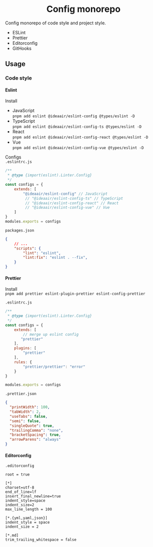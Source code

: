 <h1 style='text-align: center;'>Config monorepo</h1>  

Config monorepo of code style and project style.
* ESLint
* Prettier
* Editorconfig
* GitHooks

## Usage

### Code style

#### Eslint

Install  
* JavaScript  
`pnpm add eslint @ideaair/eslint-config @types/eslint -D`   
* TypeScript  
`pnpm add eslint @ideaair/eslint-config-ts @types/eslint -D`
* React  
`pnpm add eslint @ideaair/eslint-config-react @types/eslint -D`
* Vue  
`pnpm add eslint @ideaair/eslint-config-vue @types/eslint -D`

Configs  
`.eslintrc.js`
```js
/**
 * @type {import(eslint).Linter.Config}
 */
const configs = {
    extends: [
        "@ideaair/eslint-config" // JavaScript
         // "@ideaair/eslint-config-ts" // TypeScript
         // "@ideaair/eslint-config-react" // React
         // "@ideaair/eslint-config-vue" // Vue
    ]
} 
modules.exports = configs
```

`packages.json`
```json
{
    // ...
    "scripts": {
        "lint": "eslint",
        "lint:fix": "eslint . --fix",
    }
}
```

#### Prettier

Install  
`pnpm add prettier eslint-plugin-prettier eslint-config-prettier`

`.eslintrc.js`
```js
/**
 * @type {import(eslint).Linter.Config}
 */
const configs = {
    extends: [
        // merge up eslint config
       "prettier"
    ],
    plugins: [
        "prettier" 
    ],
    rules: {
        "prettier/prettier": "error"
    }
}

modules.exports = configs
```

`.prettier.json`
```json
{
  "printWidth": 100,
  "tabWidth": 2,
  "useTabs": false,
  "semi": false,
  "singleQuote": true,
  "trailingComma": "none",
  "bracketSpacing": true,
  "arrowParens": "always"
}
```

#### Editorconfig

`.editorconfig`
```editorconfig
root = true

[*]
charset=utf-8
end_of_line=lf
insert_final_newline=true
indent_style=space
indent_size=2
max_line_length = 100

[*.{yml,yaml,json}]
indent_style = space
indent_size = 2

[*.md]
trim_trailing_whitespace = false
```
